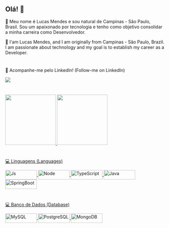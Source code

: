 ## Olá! 🚀
👨 Meu nome é Lucas Mendes e sou natural de Campinas - São Paulo, Brasil. Sou um apaixonado por tecnologia e tenho como objetivo consolidar a minha carreira como Desenvolvedor. 

👨 I'am Lucas Mendes, and I am originally from Campinas - São Paulo, Brazil. I am passionate about technology and my goal is to establish my career as a Developer.

#

📱 Acompanhe-me pelo LinkedIn! (Follow-me on LinkedIn)
<div> 
    <a href="https://www.linkedin.com/in/lucas-mendes-fabbri/" target="_blank"><img src="https://img.shields.io/badge/-LinkedIn-%230077B5?style=for-the-badge&logo=linkedin&logoColor=white" target="_blank"></a> 
</div>

#

<div align="left">
  <a href="https://github.com/lucasfabbrim">
  <img height="160em" src="https://github-readme-stats.vercel.app/api?username=lucasfabbrim&show_icons=true&theme=dark&include_all_commits=true&count_private=true"/>
  <img height="160em" src="https://github-readme-stats.vercel.app/api/top-langs/?username=lucasfabbrim&layout=compact&langs_count=7&theme=dark"/>
</div>
      
#
💻 Linguagens (Languages)
<div style="display: inline_block">
  <img align="center" alt="Js" height="30" width="100" src="https://img.shields.io/badge/JavaScript-F7DF1E?style=for-the-badge&logo=javascript&logoColor=black">
  <img align="center" alt="Node" height="30" width="100" src="https://img.shields.io/badge/Node.js-43853D?style=for-the-badge&logo=node.js&logoColor=white">
  <img align="center" alt="TypeScript" height="30" width="100" src="https://img.shields.io/badge/TypeScript-007ACC?style=for-the-badge&logo=typescript&logoColor=white">
  <img align="center" alt="Java" height="30" width="100" src="https://img.shields.io/badge/Java-ED8B00?style=for-the-badge&logo=openjdk&logoColor=white">
  <img align="center" alt="SpringBoot" height="30" width="100" src="https://img.shields.io/badge/Spring-6DB33F?style=for-the-badge&logo=spring&logoColor=white">
</div>

#

💻 Banco de Dados (Database)
<div style="display: inline_block">
  <img align="center" alt="MySQL" height="30" width="100" src="https://img.shields.io/badge/MySQL-00000F?style=for-the-badge&logo=mysql&logoColor=white">
  <img align="center" alt="PostgreSQL" height="30" width="100" src="https://img.shields.io/badge/PostgreSQL-316192?style=for-the-badge&logo=postgresql&logoColor=white">
  <img align="center" alt="MongoDB" height="30" width="100" src="https://img.shields.io/badge/MongoDB-4EA94B?style=for-the-badge&logo=mongodb&logoColor=white">
</div>
 
